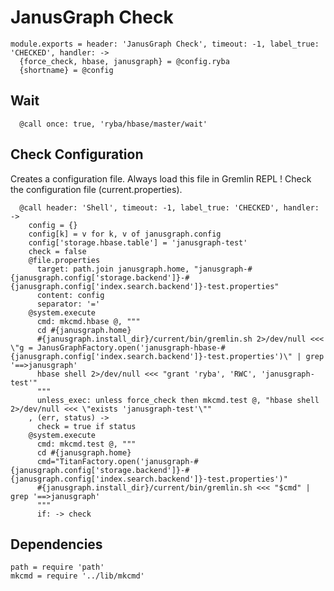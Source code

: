 
# JanusGraph Check

    module.exports = header: 'JanusGraph Check', timeout: -1, label_true: 'CHECKED', handler: ->
      {force_check, hbase, janusgraph} = @config.ryba
      {shortname} = @config

## Wait

      @call once: true, 'ryba/hbase/master/wait'

## Check Configuration

Creates a configuration file. Always load this file in Gremlin REPL !
Check the configuration file (current.properties).

      @call header: 'Shell', timeout: -1, label_true: 'CHECKED', handler: ->
        config = {}
        config[k] = v for k, v of janusgraph.config
        config['storage.hbase.table'] = 'janusgraph-test'
        check = false
        @file.properties
          target: path.join janusgraph.home, "janusgraph-#{janusgraph.config['storage.backend']}-#{janusgraph.config['index.search.backend']}-test.properties"
          content: config
          separator: '='
        @system.execute
          cmd: mkcmd.hbase @, """
          cd #{janusgraph.home}
          #{janusgraph.install_dir}/current/bin/gremlin.sh 2>/dev/null <<< \"g = JanusGraphFactory.open('janusgraph-hbase-#{janusgraph.config['index.search.backend']}-test.properties')\" | grep '==>janusgraph'
          hbase shell 2>/dev/null <<< "grant 'ryba', 'RWC', 'janusgraph-test'"
          """
          unless_exec: unless force_check then mkcmd.test @, "hbase shell 2>/dev/null <<< \"exists 'janusgraph-test'\""
        , (err, status) ->
          check = true if status
        @system.execute
          cmd: mkcmd.test @, """
          cd #{janusgraph.home}
          cmd="TitanFactory.open('janusgraph-#{janusgraph.config['storage.backend']}-#{janusgraph.config['index.search.backend']}-test.properties')"
          #{janusgraph.install_dir}/current/bin/gremlin.sh <<< "$cmd" | grep '==>janusgraph'
          """
          if: -> check

## Dependencies

    path = require 'path'
    mkcmd = require '../lib/mkcmd'
